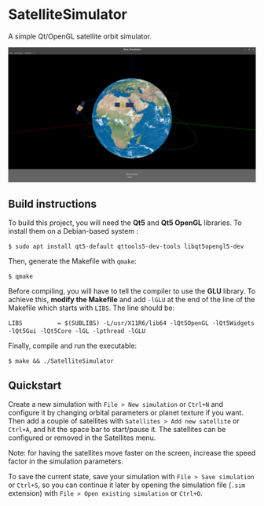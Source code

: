 # SatelliteSimulator

A simple Qt/OpenGL satellite orbit simulator.

![Screenshot](screenshots/simulation.png)

## Build instructions

To build this project, you will need the **Qt5** and **Qt5 OpenGL** libraries. To install them on a Debian-based system :

```
$ sudo apt install qt5-default qttools5-dev-tools libqt5opengl5-dev
```

Then, generate the Makefile with `qmake`:

```
$ qmake
```

Before compiling, you will have to tell the compiler to use the **GLU** library. To achieve this, **modify the Makefile** and add `-lGLU` at the end of the line of the Makefile which starts with `LIBS`. The line should be:
```
LIBS          = $(SUBLIBS) -L/usr/X11R6/lib64 -lQt5OpenGL -lQt5Widgets -lQt5Gui -lQt5Core -lGL -lpthread -lGLU
```

Finally, compile and run the executable:

```
$ make && ./SatelliteSimulator
```

## Quickstart

Create a new simulation with `File > New simulation` or `Ctrl+N` and configure it by changing orbital parameters or planet texture if you want. Then add a couple of satellites with `Satellites > Add new satellite` or `Ctrl+A`, and hit the space bar to start/pause it. The satellites can be configured or removed in the Satellites menu.

Note: for having the satellites move faster on the screen, increase the speed factor in the simulation parameters.

To save the current state, save your simulation with `File > Save simulation` or `Ctrl+S`, so you can continue it later by opening the simulation file (`.sim` extension) with `File > Open existing simulation` or `Ctrl+O`.